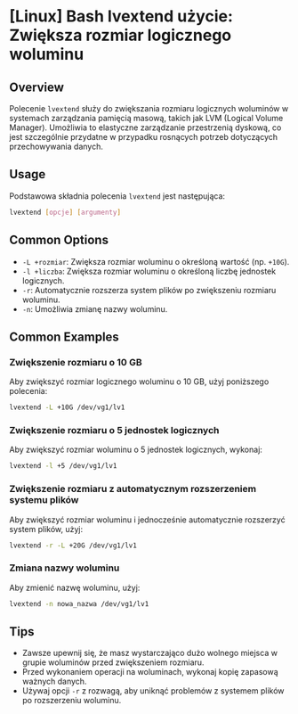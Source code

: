 # [Linux] Bash lvextend użycie: Zwiększa rozmiar logicznego woluminu

## Overview
Polecenie `lvextend` służy do zwiększania rozmiaru logicznych woluminów w systemach zarządzania pamięcią masową, takich jak LVM (Logical Volume Manager). Umożliwia to elastyczne zarządzanie przestrzenią dyskową, co jest szczególnie przydatne w przypadku rosnących potrzeb dotyczących przechowywania danych.

## Usage
Podstawowa składnia polecenia `lvextend` jest następująca:

```bash
lvextend [opcje] [argumenty]
```

## Common Options
- `-L +rozmiar`: Zwiększa rozmiar woluminu o określoną wartość (np. `+10G`).
- `-l +liczba`: Zwiększa rozmiar woluminu o określoną liczbę jednostek logicznych.
- `-r`: Automatycznie rozszerza system plików po zwiększeniu rozmiaru woluminu.
- `-n`: Umożliwia zmianę nazwy woluminu.

## Common Examples
### Zwiększenie rozmiaru o 10 GB
Aby zwiększyć rozmiar logicznego woluminu o 10 GB, użyj poniższego polecenia:

```bash
lvextend -L +10G /dev/vg1/lv1
```

### Zwiększenie rozmiaru o 5 jednostek logicznych
Aby zwiększyć rozmiar woluminu o 5 jednostek logicznych, wykonaj:

```bash
lvextend -l +5 /dev/vg1/lv1
```

### Zwiększenie rozmiaru z automatycznym rozszerzeniem systemu plików
Aby zwiększyć rozmiar woluminu i jednocześnie automatycznie rozszerzyć system plików, użyj:

```bash
lvextend -r -L +20G /dev/vg1/lv1
```

### Zmiana nazwy woluminu
Aby zmienić nazwę woluminu, użyj:

```bash
lvextend -n nowa_nazwa /dev/vg1/lv1
```

## Tips
- Zawsze upewnij się, że masz wystarczająco dużo wolnego miejsca w grupie woluminów przed zwiększeniem rozmiaru.
- Przed wykonaniem operacji na woluminach, wykonaj kopię zapasową ważnych danych.
- Używaj opcji `-r` z rozwagą, aby uniknąć problemów z systemem plików po rozszerzeniu woluminu.